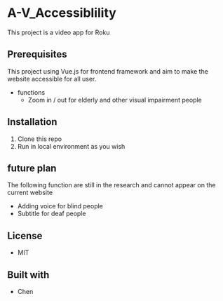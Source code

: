 # A-V_Accessiblility

This project is a video app for Roku

## Prerequisites
This project using Vue.js for frontend framework and aim to make the website accessible for all user.
 - functions
    - Zoom in / out for elderly and other visual impairment people

## Installation 
1. Clone this repo
2. Run in local environment as you wish

## future plan
The following function are still in the research and cannot appear on the current website
 - Adding voice for blind people
 - Subtitle for deaf people

 ## License
 -  MIT

 ## Built with
 - Chen

